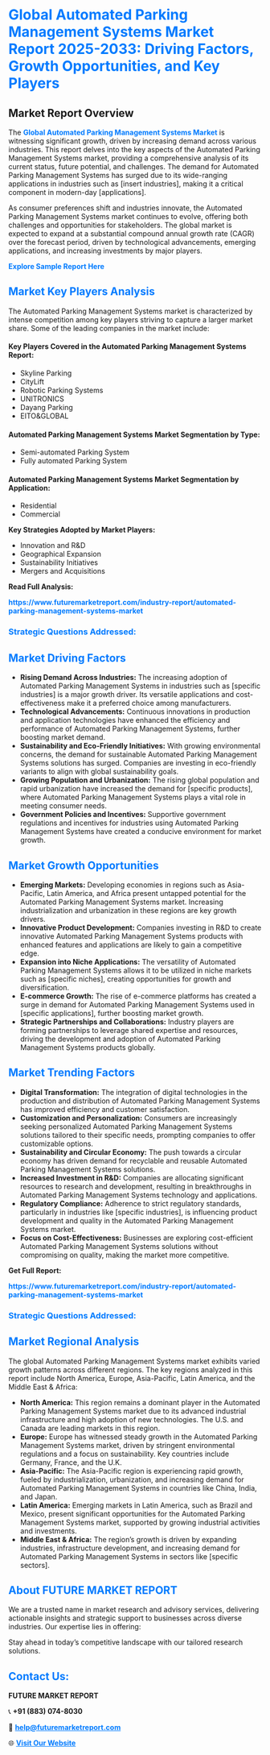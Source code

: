 <h1 style="color: #007BFF;">Global Automated Parking Management Systems Market Report 2025-2033: Driving Factors, Growth Opportunities, and Key Players</h1>

<section id="overview">
<h2>Market Report Overview</h2>
<p>The <a href="https://www.futuremarketreport.com/industry-report/automated-parking-management-systems-market" style="color: #007BFF; text-decoration: none;"><strong>Global Automated Parking Management Systems Market</strong></a> is witnessing significant growth, driven by increasing demand across various industries. This report delves into the key aspects of the Automated Parking Management Systems market, providing a comprehensive analysis of its current status, future potential, and challenges. The demand for Automated Parking Management Systems has surged due to its wide-ranging applications in industries such as [insert industries], making it a critical component in modern-day [applications].</p>
<p>As consumer preferences shift and industries innovate, the Automated Parking Management Systems market continues to evolve, offering both challenges and opportunities for stakeholders. The global market is expected to expand at a substantial compound annual growth rate (CAGR) over the forecast period, driven by technological advancements, emerging applications, and increasing investments by major players.</p>
</section>

<section id="overview">
<p><a href="https://www.futuremarketreport.com/request-sample/reportId=91965" style="color: #007BFF; text-decoration: none;"><strong>Explore Sample Report Here</strong></a></p>
</section>

<section id="key-players">
<h2 style="color: #007BFF;">Market Key Players Analysis</h2>
<p>The Automated Parking Management Systems market is characterized by intense competition among key players striving to capture a larger market share. Some of the leading companies in the market include:</p>
<h4>Key Players Covered in the Automated Parking Management Systems Report:</h4>
<ul><li>Skyline Parking</li><li>CityLift</li><li>Robotic Parking Systems</li><li>UNITRONICS</li><li>Dayang Parking</li><li>EITO&amp;GLOBAL</li></ul>
<h4>Automated Parking Management Systems Market Segmentation by Type:</h4>
<ul><li>Semi-automated Parking System</li><li>Fully automated Parking System</li></ul>

<h4>Automated Parking Management Systems Market Segmentation by Application:</h4>
<ul><li>Residential</li><li>Commercial</li></ul>
<p><strong>Key Strategies Adopted by Market Players:</strong></p>
<ul>
<li>Innovation and R&D</li>
<li>Geographical Expansion</li>
<li>Sustainability Initiatives</li>
<li>Mergers and Acquisitions</li>
</ul>
</section>

<section>
<p><strong>Read Full Analysis: </strong></p><a href="https://www.futuremarketreport.com/industry-report/automated-parking-management-systems-market" style="color: #007BFF; text-decoration: none;"><strong>https://www.futuremarketreport.com/industry-report/automated-parking-management-systems-market</strong></a>
<h3 style="color: #007BFF;">Strategic Questions Addressed:</h3>
</section>

<section id="driving-factors">
<h2 style="color: #007BFF;">Market Driving Factors</h2>
<ul>
<li><strong>Rising Demand Across Industries:</strong> The increasing adoption of Automated Parking Management Systems in industries such as [specific industries] is a major growth driver. Its versatile applications and cost-effectiveness make it a preferred choice among manufacturers.</li>
<li><strong>Technological Advancements:</strong> Continuous innovations in production and application technologies have enhanced the efficiency and performance of Automated Parking Management Systems, further boosting market demand.</li>
<li><strong>Sustainability and Eco-Friendly Initiatives:</strong> With growing environmental concerns, the demand for sustainable Automated Parking Management Systems solutions has surged. Companies are investing in eco-friendly variants to align with global sustainability goals.</li>
<li><strong>Growing Population and Urbanization:</strong> The rising global population and rapid urbanization have increased the demand for [specific products], where Automated Parking Management Systems plays a vital role in meeting consumer needs.</li>
<li><strong>Government Policies and Incentives:</strong> Supportive government regulations and incentives for industries using Automated Parking Management Systems have created a conducive environment for market growth.</li>
</ul>
</section>

<section id="growth-opportunities">
<h2 style="color: #007BFF;">Market Growth Opportunities</h2>
<ul>
<li><strong>Emerging Markets:</strong> Developing economies in regions such as Asia-Pacific, Latin America, and Africa present untapped potential for the Automated Parking Management Systems market. Increasing industrialization and urbanization in these regions are key growth drivers.</li>
<li><strong>Innovative Product Development:</strong> Companies investing in R&D to create innovative Automated Parking Management Systems products with enhanced features and applications are likely to gain a competitive edge.</li>
<li><strong>Expansion into Niche Applications:</strong> The versatility of Automated Parking Management Systems allows it to be utilized in niche markets such as [specific niches], creating opportunities for growth and diversification.</li>
<li><strong>E-commerce Growth:</strong> The rise of e-commerce platforms has created a surge in demand for Automated Parking Management Systems used in [specific applications], further boosting market growth.</li>
<li><strong>Strategic Partnerships and Collaborations:</strong> Industry players are forming partnerships to leverage shared expertise and resources, driving the development and adoption of Automated Parking Management Systems products globally.</li>
</ul>
</section>

<section id="trending-factors">
<h2 style="color: #007BFF;">Market Trending Factors</h2>
<ul>
<li><strong>Digital Transformation:</strong> The integration of digital technologies in the production and distribution of Automated Parking Management Systems has improved efficiency and customer satisfaction.</li>
<li><strong>Customization and Personalization:</strong> Consumers are increasingly seeking personalized Automated Parking Management Systems solutions tailored to their specific needs, prompting companies to offer customizable options.</li>
<li><strong>Sustainability and Circular Economy:</strong> The push towards a circular economy has driven demand for recyclable and reusable Automated Parking Management Systems solutions.</li>
<li><strong>Increased Investment in R&D:</strong> Companies are allocating significant resources to research and development, resulting in breakthroughs in Automated Parking Management Systems technology and applications.</li>
<li><strong>Regulatory Compliance:</strong> Adherence to strict regulatory standards, particularly in industries like [specific industries], is influencing product development and quality in the Automated Parking Management Systems market.</li>
<li><strong>Focus on Cost-Effectiveness:</strong> Businesses are exploring cost-efficient Automated Parking Management Systems solutions without compromising on quality, making the market more competitive.</li>
</ul>
</section>

<section>
<p><strong>Get Full Report: </strong></p><a href="https://www.futuremarketreport.com/industry-report/automated-parking-management-systems-market" style="color: #007BFF; text-decoration: none;"><strong>https://www.futuremarketreport.com/industry-report/automated-parking-management-systems-market</strong></a>
<h3 style="color: #007BFF;">Strategic Questions Addressed:</h3>
</section>


<section id="regional-analysis">
<h2 style="color: #007BFF;">Market Regional Analysis</h2>
<p>The global Automated Parking Management Systems market exhibits varied growth patterns across different regions. The key regions analyzed in this report include North America, Europe, Asia-Pacific, Latin America, and the Middle East & Africa:</p>
<ul>
<li><strong>North America:</strong> This region remains a dominant player in the Automated Parking Management Systems market due to its advanced industrial infrastructure and high adoption of new technologies. The U.S. and Canada are leading markets in this region.</li>
<li><strong>Europe:</strong> Europe has witnessed steady growth in the Automated Parking Management Systems market, driven by stringent environmental regulations and a focus on sustainability. Key countries include Germany, France, and the U.K.</li>
<li><strong>Asia-Pacific:</strong> The Asia-Pacific region is experiencing rapid growth, fueled by industrialization, urbanization, and increasing demand for Automated Parking Management Systems in countries like China, India, and Japan.</li>
<li><strong>Latin America:</strong> Emerging markets in Latin America, such as Brazil and Mexico, present significant opportunities for the Automated Parking Management Systems market, supported by growing industrial activities and investments.</li>
<li><strong>Middle East & Africa:</strong> The region’s growth is driven by expanding industries, infrastructure development, and increasing demand for Automated Parking Management Systems in sectors like [specific sectors].</li>
</ul>
</section>

<footer>
<h2 style="color: #007BFF;">About FUTURE MARKET REPORT</h2>
<p>We are a trusted name in market research and advisory services, delivering actionable insights and strategic support to businesses across diverse industries. Our expertise lies in offering:</p>

<p>Stay ahead in today’s competitive landscape with our tailored research solutions.</p>

<h2 style="color: #007BFF;">Contact Us:</h2>
<p><strong>FUTURE MARKET REPORT</strong></p>
<p>📞 <strong>+91 (883) 074-8030</strong></p>
<p>📧 <strong><a href="mailto:help@futuremarketreport.com" style="color: #007BFF;">help@futuremarketreport.com</a></strong></p>
<p>🌐 <strong><a href="https://www.futuremarketreport.com/" style="color: #007BFF;">Visit Our Website</a></strong></p>
</footer>